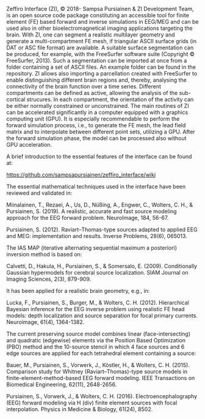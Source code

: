 Zeffiro Interface (ZI), © 2018- Sampsa Pursiainen & ZI Development Team,
is an open source code package constituting an accessible tool for finite
element (FE) based forward and inverse simulations in EEG/MEG and can be
used also in other bioelectromagnetical imaging applications targeting the
brain. With ZI, one can segment a realistic multilayer geometry and
generate a multi-compartment FE mesh, if triangular ASCII surface grids
(in DAT or ASC file format) are available. A suitable surface segmentation
can be produced, for example, with the FreeSurfer software suite
(Copyright © FreeSurfer, 2013). Such a segmentation can be imported at
once from a folder containing a set of ASCII files. An example folder can
be found in the repository.  ZI allows also importing a parcellation
created with FreeSurfer to enable distinguishing different brain regions
and, thereby, analysing the connectivity of the brain function over a time
series. Different compartments can be defined as active, allowing the
analysis of the sub-cortical strucures. In each compartment, the
orientation of the activity can be either normally constrained or
unconstrained. The main routines of ZI can be accelerated significantly in
a computer equipped with a graphics computing unit (GPU). It is especially
recommendable to perform the forward simulation process, i.e., to generate
the FE mesh, the lead field matrix and to interpolate between different
point sets, utilizing a GPU. After the forward simulation phase, the model
can be processed also without GPU acceleration.

A brief introduction to the essential features of the interface can be
found at:

https://github.com/sampsapursiainen/zeffiro_interface/wiki

The essential mathematical techniques used in the interface have been
reviewed and validated in:

Miinalainen, T., Rezaei, A., Us, D., Nüßing, A., Engwer, C., Wolters, C.
H., & Pursiainen, S. (2019). A realistic, accurate and fast source
modeling approach for the EEG forward problem. NeuroImage, 184, 56-67.

Pursiainen, S. (2012). Raviart–Thomas-type sources adapted to applied EEG
and MEG: implementation and results. Inverse Problems, 28(6), 065013.

The IAS MAP (iterative alternating sequential maximum a posteriori)
inversion method is based on:

Calvetti, D., Hakula, H., Pursiainen, S., & Somersalo, E. (2009).
Conditionally Gaussian hypermodels for cerebral source localization. SIAM
Journal on Imaging Sciences, 2(3), 879-909.

It has been applied for a realistic brain geometry, e.g., in:

Lucka, F., Pursiainen, S., Burger, M., & Wolters, C. H. (2012).
Hierarchical Bayesian inference for the EEG inverse problem using
realistic FE head models: depth localization and source separation for
focal primary currents. Neuroimage, 61(4), 1364-1382.

The current preserving source model combines linear (face-intersecting)
and quadratic (edgewise) elements via the Position Based Optimization
(PBO) method and the 10-source stencil in which 4 face sources and 6 edge
sources are applied for each tetrahedral element containing a source:

Bauer, M., Pursiainen, S., Vorwerk, J., Köstler, H., & Wolters, C. H.
(2015). Comparison study for Whitney (Raviart–Thomas)-type source models
in finite-element-method-based EEG forward modeling. IEEE Transactions on
Biomedical Engineering, 62(11), 2648-2656.

Pursiainen, S., Vorwerk, J., & Wolters, C. H. (2016).
Electroencephalography (EEG) forward modeling via H (div) finite element
sources with focal interpolation. Physics in Medicine & Biology, 61(24),
8502.



